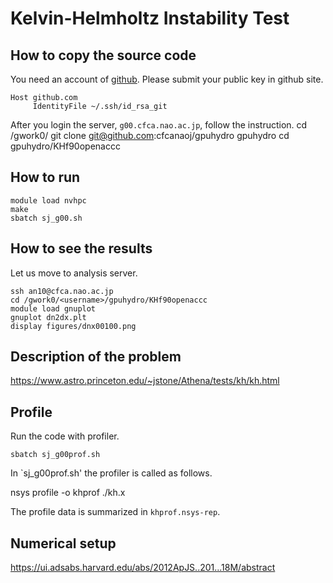 # Kelvin-Helmholtz Instability Test

## How to copy the source code
You need an account of [github](https://github.com/). Please submit your public key in github site.
    
    Host github.com
         IdentityFile ~/.ssh/id_rsa_git
	 

After you login the server, `g00.cfca.nao.ac.jp`, follow the instruction. 
    cd /gwork0/<username>
    git clone git@github.com:cfcanaoj/gpuhydro gpuhydro
    cd gpuhydro/KHf90openaccc
    

## How to run

	module load nvhpc
	make
	sbatch sj_g00.sh

## How to see the results
Let us move to analysis server.

    ssh an10@cfca.nao.ac.jp
    cd /gwork0/<username>/gpuhydro/KHf90openaccc
    module load gnuplot
    gnuplot dn2dx.plt
    display figures/dnx00100.png

## Description of the problem

https://www.astro.princeton.edu/~jstone/Athena/tests/kh/kh.html

## Profile
Run the code with profiler.

    sbatch sj_g00prof.sh

In `sj_g00prof.sh' the profiler is called as follows. 
   
   nsys profile -o khprof ./kh.x
   
The profile data is summarized in `khprof.nsys-rep`.

## Numerical setup

https://ui.adsabs.harvard.edu/abs/2012ApJS..201...18M/abstract



